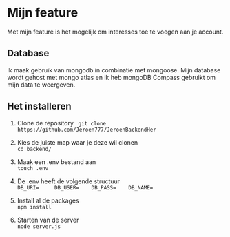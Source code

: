 # Mijn feature
Met mijn feature is het mogelijk om interesses toe te voegen aan je account.

## Database
Ik maak gebruik van mongodb in combinatie met mongoose. Mijn database wordt gehost met mongo atlas en ik heb mongoDB Compass gebruikt om mijn data te weergeven.

## Het installeren
1. Clone de repository
`` 
git clone https://github.com/Jeroen777/JeroenBackendHer
``  
  
2. Kies de juiste map waar je deze wil clonen  
``
cd backend/
``
  
3. Maak een .env bestand aan  
``
touch .env
``

4. De .env heeft de volgende structuur   
``
DB_URI=    
DB_USER=   
DB_PASS=   
DB_NAME=   
``
  
5. Install al de packages  
``npm install``  
  
6. Starten van de server  
``node server.js``
